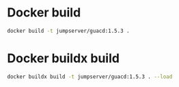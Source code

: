 # Docker build
```sh
docker build -t jumpserver/guacd:1.5.3 .
```

# Docker buildx build
```sh
docker buildx build -t jumpserver/guacd:1.5.3 . --load
```
